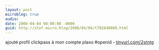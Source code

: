 ```yaml
---
layout: post
microblog: true
audio: 
date: 2008-04-04 00:00:00 -0000
guid: http://xtof.micro.blog/2008/04/04/t782640869.html
---
```

ajouté profil clickpass à mon compte plaxo #openid -  [tinyurl.com/2stntg](http://tinyurl.com/2stntg)
